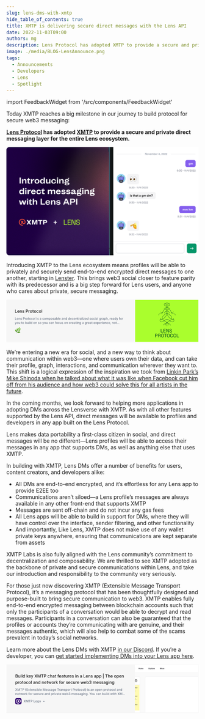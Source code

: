 ```yaml
---
slug: lens-dms-with-xmtp
hide_table_of_contents: true
title: XMTP is delivering secure direct messages with the Lens API
date: 2022-11-03T09:00
authors: mg
description: Lens Protocol has adopted XMTP to provide a secure and private direct messaging layer for the entire Lens ecosystem.
image: ./media/BLOG-LensAnnounce.png
tags:
  - Announcements
  - Developers
  - Lens
  - Spotlight
---
```


import FeedbackWidget from '/src/components/FeedbackWidget'

Today XMTP reaches a big milestone in our journey to build protocol for secure web3 messaging:

**[Lens Protocol](https://lens.xyz/) has adopted [XMTP](/docs/developer-quickstart) to provide a secure and private direct messaging layer for the entire Lens ecosystem.**

![Introducing DMs with Lens + XMTP card](./media/BLOG-LensAnnounce.png)

<!--truncate-->

Introducing XMTP to the Lens ecosystem means profiles will be able to privately and securely send end-to-end encrypted direct messages to one another, starting in [Lenster](https://lenster.xyz/). This brings web3 social closer to feature parity with its predecessor and is a big step forward for Lens users, and anyone who cares about private, secure messaging.

[![Lens Protocol website card](media/lens-protocol-card.png)](https://lens.xyz/)

We’re entering a new era for social, and a new way to think about communication within web3—one where users own their data, and can take their profile, graph, interactions, and communication wherever they want to. This shift is a logical expression of the inspiration we took from [Linkin Park’s Mike Shinoda when he talked about what it was like when Facebook cut him off from his audience and how web3 could solve this for all artists in the future](xmtp-origin-story).

In the coming months, we look forward to helping more applications in adopting DMs across the Lensverse with XMTP. As with all other features supported by the Lens API, direct messages will be available to profiles and developers in any app built on the Lens Protocol.

Lens makes data portability a first-class citizen in social, and direct messages will be no different—Lens profiles will be able to access their messages in any app that supports DMs, as well as anything else that uses XMTP.

In building with XMTP, Lens DMs offer a number of benefits for users, content creators, and developers alike:

- All DMs are end-to-end encrypted, and it’s effortless for any Lens app to provide E2EE too
- Communications aren’t siloed—a Lens profile’s messages are always available in any other front-end that supports XMTP
- Messages are sent off-chain and do not incur any gas fees
- All Lens apps will be able to build in support for DMs, where they will have control over the interface, sender filtering, and other functionality
- And importantly, Like Lens, XMTP does not make use of any wallet private keys anywhere, ensuring that communications are kept separate from assets

XMTP Labs is also fully aligned with the Lens community’s commitment to decentralization and composability. We are thrilled to see XMTP adopted as the backbone of private and secure communications within Lens, and take our introduction and responsibility to the community very seriously.

For those just now discovering XMTP (Extensible Message Transport Protocol), it’s a messaging protocol that has been thoughtfully designed and purpose-built to bring secure communication to web3. XMTP enables fully end-to-end encrypted messaging between blockchain accounts such that only the participants of a conversation would be able to decrypt and read messages. Participants in a conversation can also be guaranteed that the profiles or accounts they’re communicating with are genuine, and their messages authentic, which will also help to combat some of the scams prevalent in today’s social networks.

Learn more about the Lens DMs with XMTP [in our Discord](https://discord.gg/xmtp). If you’re a developer, you can [get started implementing DMs into your Lens app here](https://xmtp.org/lens-quickstart).

[![build key xmtp features doc card](media/build-key-xmtp-features-doc-card.png)](https://xmtp.org/lens-quickstart)

<br/>
<FeedbackWidget />

